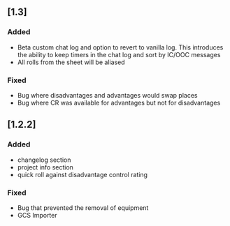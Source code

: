 ## [1.3]

### Added
 * Beta custom chat log and option to revert to vanilla log. This introduces the ability to keep timers in the chat log and sort by IC/OOC messages
 * All rolls from the sheet will be aliased

### Fixed
 * Bug where disadvantages and advantages would swap places
 * Bug where CR was available for advantages but not for disadvantages 

## [1.2.2]

### Added
* changelog section
* project info section
* quick roll against disadvantage control rating

### Fixed
* Bug that prevented the removal of equipment
* GCS Importer